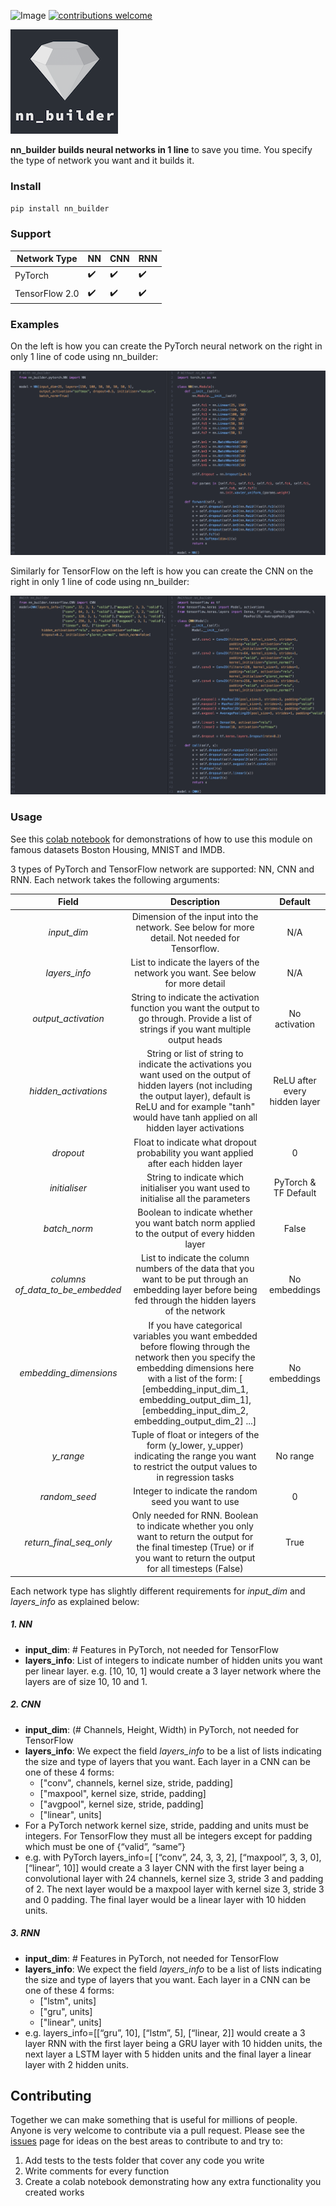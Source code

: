 ![Image](https://travis-ci.org/p-christ/nn_builder.svg?branch=master) [![contributions welcome](https://img.shields.io/badge/contributions-welcome-brightgreen.svg?style=flat)](https://github.com/dwyl/esta/issues) 


![nn_builder](miscellaneous/material_for_readme/nn_builder_new.png)



**nn_builder builds neural networks in 1 line** to save you time. You specify the type of network you want and it builds it.

### Install

`pip install nn_builder`

### Support

| Network Type       | **NN**  | **CNN** | **RNN** |
| ------- | ------- | ------- | ------- |
| PyTorch     | :heavy_check_mark: | :heavy_check_mark:    | :heavy_check_mark:    |
| TensorFlow 2.0  |        :heavy_check_mark:  |  :heavy_check_mark: | :heavy_check_mark: |                             |


### Examples

On the left is how you can create the PyTorch neural network on the right in only 1 line of code using nn_builder:

![Screenshot](miscellaneous/material_for_readme/nn_builder_use_case.png)

Similarly for TensorFlow on the left is how you can create the CNN on the right in only 1 line of code using nn_builder: 

![Screenshot](miscellaneous/material_for_readme/tf_nn_builder_example.png)

### Usage

See this [colab notebook](https://colab.research.google.com/drive/1UdMT3aVSV0L5Rq11nyLHxMSVtTVZryhW) for demonstrations 
of how to use this module on famous datasets Boston Housing, MNIST and IMDB.  

3 types of PyTorch and TensorFlow network are supported: NN, CNN and RNN. Each network takes the following arguments:

| Field | Description | Default |
| :---: | :----------: | :---: |
| *input_dim*| Dimension of the input into the network. See below for more detail. Not needed for Tensorflow.  | N/A |
| *layers_info* | List to indicate the layers of the network you want. See below for more detail  | N/A |
| *output_activation* | String to indicate the activation function you want the output to go through. Provide a list of strings if you want multiple output heads | No activation |                              
| *hidden_activations* | String or list of string to indicate the activations you want used on the output of hidden layers (not including the output layer), default is ReLU and for example "tanh" would have tanh applied on all hidden layer activations | ReLU after every hidden layer |
| *dropout* | Float to indicate what dropout probability you want applied after each hidden layer | 0 |
| *initialiser* | String to indicate which initialiser you want used to initialise all the parameters | PyTorch & TF Default |
| *batch_norm* | Boolean to indicate whether you want batch norm applied to the output of every hidden layer | False |
| *columns of_data_to_be_embedded* | List to indicate the column numbers of the data that you want to be put through an embedding layer before being fed through the hidden layers of the network | No embeddings |
| *embedding_dimensions* | If you have categorical variables you want embedded before flowing through the network then you specify the embedding dimensions here with a list of the form: [ [embedding_input_dim_1, embedding_output_dim_1], [embedding_input_dim_2, embedding_output_dim_2] ...] | No embeddings |
| *y_range* | Tuple of float or integers of the form (y_lower, y_upper) indicating the range you want to restrict the output values to in regression tasks | No range |
| *random_seed* | Integer to indicate the random seed you want to use | 0 |
| *return_final_seq_only* | Only needed for RNN. Boolean to indicate whether you only want to return the output for the final timestep (True) or if you want to return the output for all timesteps (False) | True |

Each network type has slightly different requirements for *input_dim* and *layers_info* as explained below:

##### 1. NN

* **input_dim**: # Features in PyTorch, not needed for TensorFlow
* **layers_info**: List of integers to indicate number of hidden units you want per linear layer. e.g. [10, 10, 1] would create a 3 layer network where the layers are of size 10, 10 and 1.

##### 2. CNN

* **input_dim**: (# Channels, Height, Width) in PyTorch, not needed for TensorFlow
* **layers_info**: We expect the field *layers_info* to be a list of lists indicating the size and type of layers that you want. Each layer in a  CNN can be one of these 4 forms: 
    * ["conv", channels, kernel size, stride, padding] 
    * ["maxpool", kernel size, stride, padding]
    * ["avgpool", kernel size, stride, padding]
    * ["linear", units]
* For a PyTorch network kernel size, stride, padding and units must be integers. For TensorFlow they must all be integers except for padding which must be one of {“valid”, “same”} 
* e.g. with PyTorch
layers_info=[ [“conv”, 24, 3, 3, 2], [“maxpool”, 3, 3, 0], [“linear”, 10]] 
would create a 3 layer CNN with the first layer being a convolutional layer with 24 channels, kernel size 3, 
stride 3 and padding of 2. The next layer would be a maxpool layer with kernel size 3, stride 3 and 0 padding. The final layer
would be a linear layer with 10 hidden units. 

##### 3. RNN

* **input_dim**: # Features in PyTorch, not needed for TensorFlow
* **layers_info**: We expect the field *layers_info* to be a list of lists indicating the size and type of layers that you want. Each layer in a  CNN can be one of these 4 forms: 
    * ["lstm", units] 
    * ["gru", units]
    * ["linear", units]
* e.g. layers_info=[[“gru”, 10], [“lstm”, 5], [“linear, 2]] 
would create a 3 layer RNN with the first layer being a GRU layer with 10 hidden units, the next layer
a LSTM layer with 5 hidden units and the final layer a linear layer with 2 hidden units. 


## Contributing

Together we can make something that is useful for millions of people. Anyone is very welcome to contribute via a pull request. Please see the [issues](https://github.com/p-christ/nn_builder/issues) 
page for ideas on the best areas to contribute to and try to:
1. Add tests to the tests folder that cover any code you write
1. Write comments for every function
1. Create a colab notebook demonstrating how any extra functionality you created works

 

 



